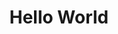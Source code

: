 ---
ee_id: '117'
site: '1'
type: '2'
long_id: 2011-099 Hello World
url: 2011-099-hello-world
title: Hello World
year: '2011'
medium: CNC bent stainless steel with electro-polish finish
commission:
add_credit:
dims: 41 x 7 1/2 x 9 1/2 inches
pitch:
ps:
live_url:
related:
youtube:
imgs: hello-world-2011-099-full-database-Team.jpg
subheading:
year2: '2011'
download:
add_credits:
related_code: https://github.com/coryarcangel/Desktop-Wireform
layout: things-i-made
---